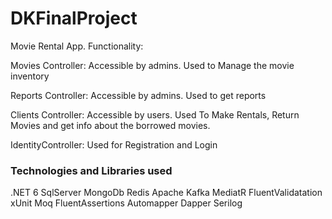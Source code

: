 # DKFinalProject

Movie Rental App. Functionality:

Movies Controller: Accessible by admins. Used to Manage the movie inventory

Reports Controller: Accessible by admins. Used to get reports 

Clients Controller: Accessible by users. Used To Make Rentals, Return Movies and get info about the borrowed movies.

IdentityController: Used for Registration and Login

<h3>Technologies and Libraries used</h3>

.NET 6
SqlServer
MongoDb
Redis
Apache Kafka
MediatR
FluentValidatation
xUnit
Moq
FluentAssertions
Automapper
Dapper
Serilog
